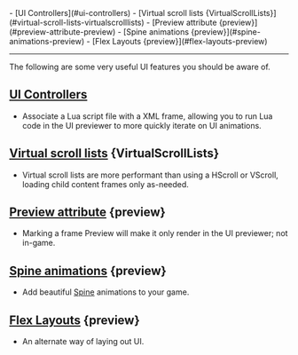 <div id="toc" markdown="1">
- [UI Controllers](#ui-controllers)
- [Virtual scroll lists {VirtualScrollLists}](#virtual-scroll-lists-virtualscrolllists)
- [Preview attribute {preview}](#preview-attribute-preview)
- [Spine animations {preview}](#spine-animations-preview)
- [Flex Layouts {preview}](#flex-layouts-preview)


</div>

***
The following are some very useful UI features you should be aware of. 
## [UI Controllers](https://funovus.notion.site/Animation-Previews-with-UI-Controllers-538d53a156174cfb949d05b561b78b28)
* Associate a Lua script file with a XML frame, allowing you to run Lua code in the UI previewer to more quickly iterate on UI animations. 

## [Virtual scroll lists](Ui-XML-List) {VirtualScrollLists}
* Virtual scroll lists are more performant than using a HScroll or VScroll, loading child content frames only as-needed.

## [Preview attribute](Ui-XML-CommonAttributes#preview) {preview}
* Marking a frame Preview will make it only render in the UI previewer; not in-game. 

## [Spine animations](https://funovus.notion.site/Using-Spine-Animations-12292a90d9be4ea29a383e2f6d22577d) {preview}
* Add beautiful [Spine](http://esotericsoftware.com/spine-in-depth) animations to your game. 

## [Flex Layouts](Ui-FlexLayouts) {preview}
* An alternate way of laying out UI.
  